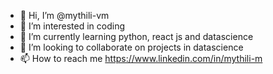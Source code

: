 - 👋 Hi, I’m @mythili-vm
- 👀 I’m interested in coding
- 🌱 I’m currently learning python, react js and datascience
- 💞️ I’m looking to collaborate on projects in datascience
- 📫 How to reach me https://www.linkedin.com/in/mythili-m
<!---
mythili-vm/mythili-vm is a ✨ special ✨ repository because its `README.md` (this file) appears on your GitHub profile.
You can click the Preview link to take a look at your changes.
--->
